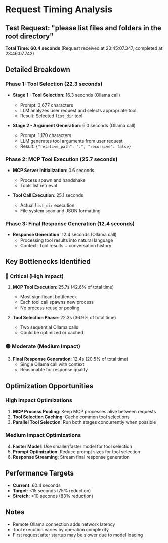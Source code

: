 # Request Timing Analysis

## Test Request: "please list files and folders in the root directory"
**Total Time: 60.4 seconds** (Request received at 23:45:07.347, completed at 23:46:07.742)

## Detailed Breakdown

### Phase 1: Tool Selection (22.3 seconds)
- **Stage 1 - Tool Selection**: 16.3 seconds (Ollama call)
  - Prompt: 3,677 characters
  - LLM analyzes user request and selects appropriate tool
  - Result: Selected `list_dir` tool
  
- **Stage 2 - Argument Generation**: 6.0 seconds (Ollama call)  
  - Prompt: 1,170 characters
  - LLM generates tool arguments from user request
  - Result: `{"relative_path": ".", "recursive": false}`

### Phase 2: MCP Tool Execution (25.7 seconds)
- **MCP Server Initialization**: 0.6 seconds
  - Process spawn and handshake
  - Tools list retrieval
  
- **Tool Call Execution**: 25.1 seconds
  - Actual `list_dir` execution
  - File system scan and JSON formatting

### Phase 3: Final Response Generation (12.4 seconds)
- **Response Generation**: 12.4 seconds (Ollama call)
  - Processing tool results into natural language
  - Context: Tool results + conversation history

## Key Bottlenecks Identified

### 🔴 Critical (High Impact)
1. **MCP Tool Execution**: 25.7s (42.6% of total time)
   - Most significant bottleneck
   - Each tool call spawns new process
   - No process reuse or pooling

2. **Tool Selection Phase**: 22.3s (36.9% of total time)
   - Two sequential Ollama calls
   - Could be optimized or cached

### 🟡 Moderate (Medium Impact)  
3. **Final Response Generation**: 12.4s (20.5% of total time)
   - Single Ollama call with context
   - Reasonable for response quality

## Optimization Opportunities

### High Impact Optimizations
1. **MCP Process Pooling**: Keep MCP processes alive between requests
2. **Tool Selection Caching**: Cache common tool selections  
3. **Parallel Tool Selection**: Run both stages concurrently when possible

### Medium Impact Optimizations
4. **Faster Model**: Use smaller/faster model for tool selection
5. **Prompt Optimization**: Reduce prompt sizes for tool selection
6. **Response Streaming**: Stream final response generation

## Performance Targets
- **Current**: 60.4 seconds
- **Target**: <15 seconds (75% reduction)
- **Stretch**: <10 seconds (83% reduction)

## Notes
- Remote Ollama connection adds network latency
- Tool execution varies by operation complexity
- First request after startup may be slower due to model loading